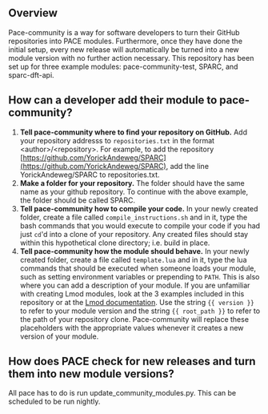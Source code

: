 ## Overview
Pace-community is a way for software developers to turn their GitHub repositories into PACE modules. Furthermore, once they have done the initial setup, every new release will automatically be turned into a new module version with no further action necessary. This repository has been set up for three example modules: pace-community-test, SPARC, and sparc-dft-api.

## How can a developer add their module to pace-community?
1. **Tell pace-community where to find your repository on GitHub.** Add your repository addresss to `repositories.txt` in the format \<author\>/\<repository\>. For example, to add the repository [https://github.com/YorickAndeweg/SPARC](https://github.com/YorickAndeweg/SPARC), add the line YorickAndeweg/SPARC to repositories.txt.
2. **Make a folder for your repository.** The folder should have the same name as your github repository. To continue with the above example, the folder should be called SPARC.
3. **Tell pace-community how to compile your code.** In your newly created folder, create a file called `compile_instructions.sh` and in it, type the bash commands that you would execute to compile your code if you had just `cd`'d into a clone of your repository. Any created files should stay within this hypothetical clone directory; i.e. build in place.
4. **Tell pace-community how the module should behave.** In your newly created folder, create a file called `template.lua` and in it, type the lua commands that should be executed when someone loads your module, such as setting environment variables or prepending to `PATH`. This is also where you can add a description of your module. If you are unfamiliar with creating Lmod modules, look at the 3 examples included in this repository or at the [Lmod documentation](https://lmod.readthedocs.io/en/latest/). Use the string `{{ version }}` to refer to your module version and the string `{{ root_path }}` to refer to the path of your repository clone. Pace-community will replace these placeholders with the appropriate values whenever it creates a new version of your module.

## How does PACE check for new releases and turn them into new module versions?
All pace has to do is run update_community_modules.py. This can be scheduled to be run nightly.
